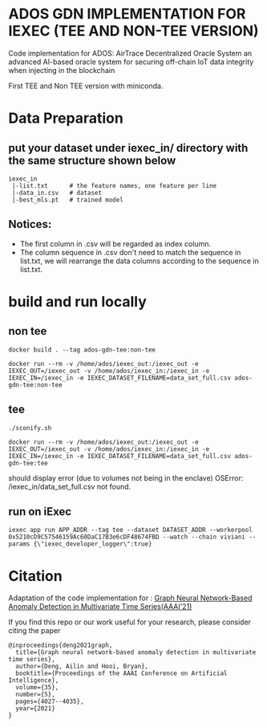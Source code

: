 # ADOS GDN IMPLEMENTATION FOR IEXEC (TEE AND NON-TEE VERSION)

Code implementation for ADOS: AirTrace Decentralized Oracle System an advanced AI-based oracle system for securing off-chain IoT data integrity when injecting in the blockchain

First TEE and Non TEE version with miniconda.

# Data Preparation

## put your dataset under iexec_in/ directory with the same structure shown below
```
iexec_in
 |-list.txt      # the feature names, one feature per line
 |-data_in.csv   # dataset
 |-best_mls.pt   # trained model
``` 
## Notices:
* The first column in .csv will be regarded as index column. 
* The column sequence in .csv don't need to match the sequence in list.txt, we will rearrange the data columns according to the sequence in list.txt.


# build and run locally

## non tee
```
docker build . --tag ados-gdn-tee:non-tee

docker run --rm -v /home/ados/iexec_out:/iexec_out -e IEXEC_OUT=/iexec_out -v /home/ados/iexec_in:/iexec_in -e IEXEC_IN=/iexec_in -e IEXEC_DATASET_FILENAME=data_set_full.csv ados-gdn-tee:non-tee
```
## tee
```
./sconify.sh

docker run --rm -v /home/ados/iexec_out:/iexec_out -e IEXEC_OUT=/iexec_out -v /home/ados/iexec_in:/iexec_in -e IEXEC_IN=/iexec_in -e IEXEC_DATASET_FILENAME=data_set_full.csv ados-gdn-tee:tee
```
should display error (due to volumes not being in the enclave)
OSError: /iexec_in/data_set_full.csv not found.

## run on iExec
```
iexec app run APP_ADDR --tag tee --dataset DATASET_ADDR --workerpool 0x5210cD9C57546159Ac60DaC17B3e6cDF48674FBD --watch --chain viviani --params {\"iexec_developer_logger\":true}
```

# Citation
Adaptation of the code implementation for : [Graph Neural Network-Based Anomaly Detection in Multivariate Time Series(AAAI'21)](https://arxiv.org/pdf/2106.06947.pdf)

If you find this repo or our work useful for your research, please consider citing the paper
```
@inproceedings{deng2021graph,
  title={Graph neural network-based anomaly detection in multivariate time series},
  author={Deng, Ailin and Hooi, Bryan},
  booktitle={Proceedings of the AAAI Conference on Artificial Intelligence},
  volume={35},
  number={5},
  pages={4027--4035},
  year={2021}
}
```
